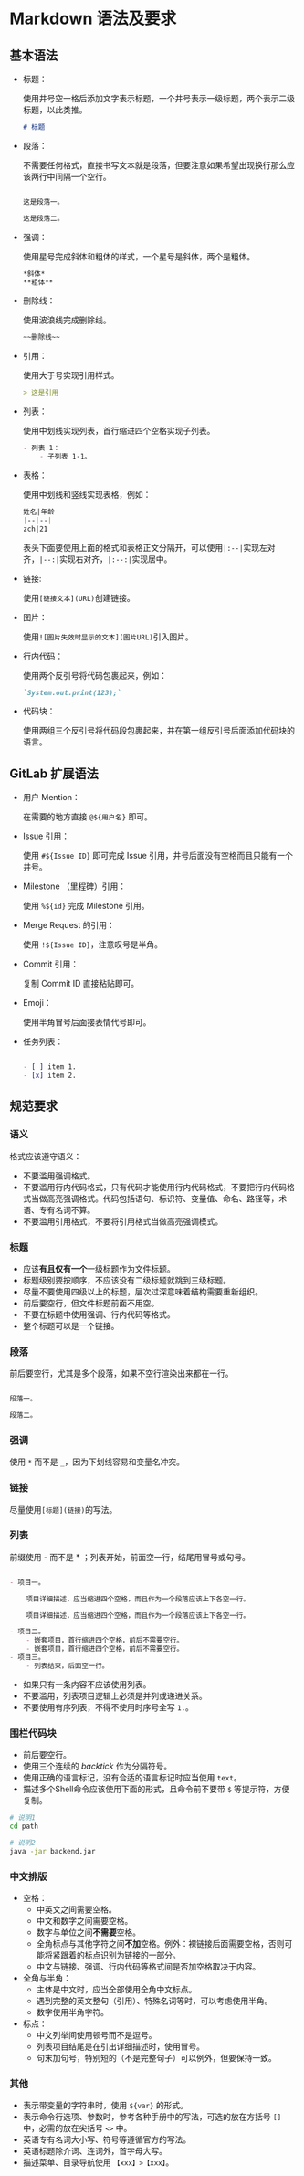 # Markdown 语法及要求

## 基本语法

- 标题：

    使用井号空一格后添加文字表示标题，一个井号表示一级标题，两个表示二级标题，以此类推。

    ```markdown
    # 标题

    ```

- 段落：

    不需要任何格式，直接书写文本就是段落，但要注意如果希望出现换行那么应该两行中间隔一个空行。

    ```markdown

    这是段落一。

    这是段落二。

    ```

- 强调：

    使用星号完成斜体和粗体的样式，一个星号是斜体，两个是粗体。

    ```markdown
    *斜体*
    **粗体**
    ```

- 删除线：

    使用波浪线完成删除线。

    ```markdown
    ~~删除线~~
    ```

- 引用：

    使用大于号实现引用样式。

    ```markdown
    > 这是引用
    ```

- 列表：

    使用中划线实现列表，首行缩进四个空格实现子列表。

    ```markdown
    - 列表 1：
        - 子列表 1-1。
    ```

- 表格：

    使用中划线和竖线实现表格，例如：

    ```markdown
    姓名|年龄
    |--|--|
    zch|21
    ```

    表头下面要使用上面的格式和表格正文分隔开，可以使用`|:--|`实现左对齐，`|--:|`实现右对齐，`|:--:|`实现居中。

- 链接:

    使用`[链接文本](URL)`创建链接。

- 图片：

    使用`![图片失效时显示的文本](图片URL)`引入图片。

- 行内代码：

    使用两个反引号将代码包裹起来，例如：

    ```markdown
    `System.out.print(123);`
    ```

- 代码块：

    使用两组三个反引号将代码段包裹起来，并在第一组反引号后面添加代码块的语言。

## GitLab 扩展语法

- 用户 Mention：

    在需要的地方直接 `@${用户名}` 即可。

- Issue 引用：

    使用 `#${Issue ID}` 即可完成 Issue 引用，井号后面没有空格而且只能有一个井号。

- Milestone （里程碑）引用：

    使用 `%${id}` 完成 Milestone 引用。

- Merge Request 的引用：

    使用 `!${Issue ID}`，注意叹号是半角。

- Commit 引用：

    复制 Commit ID 直接粘贴即可。

- Emoji：

    使用半角冒号后面接表情代号即可。

- 任务列表：

    ```markdown

    - [ ] item 1.
    - [x] item 2.

    ```

## 规范要求

### 语义

格式应该遵守语义：

- 不要滥用强调格式。
- 不要滥用行内代码格式，只有代码才能使用行内代码格式，不要把行内代码格式当做高亮强调格式。代码包括语句、标识符、变量值、命名、路径等，术语、专有名词不算。
- 不要滥用引用格式，不要将引用格式当做高亮强调模式。

### 标题

- 应该**有且仅有一个**一级标题作为文件标题。
- 标题级别要按顺序，不应该没有二级标题就跳到三级标题。
- 尽量不要使用四级以上的标题，层次过深意味着结构需要重新组织。
- 前后要空行，但文件标题前面不用空。
- 不要在标题中使用强调、行内代码等格式。
- 整个标题可以是一个链接。

### 段落

前后要空行，尤其是多个段落，如果不空行渲染出来都在一行。

```markdown

段落一。

段落二。

```

### 强调

使用 `*` 而不是 `_`，因为下划线容易和变量名冲突。

### 链接

尽量使用`[标题](链接)`的写法。

### 列表

前缀使用 - 而不是 * ；列表开始，前面空一行，结尾用冒号或句号。

```markdown

- 项目一。

    项目详细描述，应当缩进四个空格，而且作为一个段落应该上下各空一行。

    项目详细描述，应当缩进四个空格，而且作为一个段落应该上下各空一行。

- 项目二。
    - 嵌套项目，首行缩进四个空格，前后不需要空行。
    - 嵌套项目，首行缩进四个空格，前后不需要空行。
- 项目三。
    - 列表结束，后面空一行。

```

- 如果只有一条内容不应该使用列表。
- 不要滥用，列表项目逻辑上必须是并列或递进关系。
- 不要使用有序列表，不得不使用时序号全写 `1.`。

### 围栏代码块

- 前后要空行。
- 使用三个连续的 *backtick* 作为分隔符号。
- 使用正确的语言标记，没有合适的语言标记时应当使用 `text`。
- 描述多个Shell命令应该使用下面的形式，且命令前不要带 `$` 等提示符，方便复制。

```sh
# 说明1
cd path

# 说明2
java -jar backend.jar
```

### 中文排版

- 空格：
    - 中英文之间需要空格。
    - 中文和数字之间需要空格。
    - 数字与单位之间**不需要**空格。
    - 全角标点与其他字符之间**不加**空格。例外：裸链接后面需要空格，否则可能将紧跟着的标点识别为链接的一部分。
    - 中文与链接、强调、行内代码等格式间是否加空格取决于内容。
- 全角与半角：
    - 主体是中文时，应当全部使用全角中文标点。
    - 遇到完整的英文整句（引用）、特殊名词等时，可以考虑使用半角。
    - 数字使用半角字符。
- 标点：
    - 中文列举间使用顿号而不是逗号。
    - 列表项目结尾是在引出详细描述时，使用冒号。
    - 句末加句号，特别短的（不是完整句子）可以例外，但要保持一致。

### 其他

- 表示带变量的字符串时，使用 `${var}` 的形式。
- 表示命令行选项、参数时，参考各种手册中的写法，可选的放在方括号 `[]` 中，必需的放在尖括号 `<>` 中。
- 英语专有名词大小写、符号等遵循官方的写法。
- 英语标题除介词、连词外，首字母大写。
- 描述菜单、目录导航使用 `【xxx】>【xxx】`。
